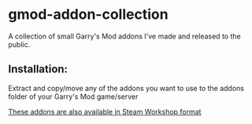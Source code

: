 # gmod-addon-collection
A collection of small Garry's Mod addons I've made and released to the public.

## Installation: ##
Extract and copy/move any of the addons you want to use to the addons folder of your Garry's Mod game/server


[These addons are also available in Steam Workshop format](http://steamcommunity.com/id/Rynoxx/myworkshopfiles/?appid=4000)
